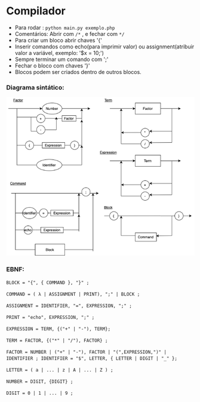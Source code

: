 # Compilador

 - Para rodar : ``` python main.py exemplo.php ```
 - Comentários: Abrir com `/*` , e fechar com `*/`
 - Para criar um bloco abrir chaves '{'
 - Inserir comandos como echo(para imprimir valor) ou assignment(atribuir valor a variável, exemplo: '$x = 10;')
 - Sempre terminar um comando com ';'
 - Fechar o bloco com chaves '}'
 - Blocos podem ser criados dentro de outros blocos.

### Diagrama sintático:

![alt text](ds_compilador.png)

### EBNF:

`BLOCK = "{", { COMMAND }, "}" ;`

`COMMAND = ( λ | ASSIGNMENT | PRINT), ";" | BLOCK ;`

`ASSIGNMENT = IDENTIFIER, "=", EXPRESSION, ";" ;`

`PRINT = "echo", EXPRESSION, ";" ;`

`EXPRESSION = TERM, {("+" | "-"), TERM}; `

`TERM = FACTOR, {("*" | "/"), FACTOR} ;`

`FACTOR = NUMBER | ("+" | "-"), FACTOR | "(",EXPRESSION,")" | IDENTIFIER ; IDENTIFIER = "$", LETTER, { LETTER | DIGIT | "_" };`

`LETTER = ( a | ... | z | A | ... | Z ) ;`

`NUMBER = DIGIT, {DIGIT} ; `

`DIGIT = 0 | 1 | ... | 9 ;`
